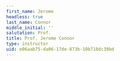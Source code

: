 ```yaml
---
first_name: Jerome
headless: true
last_name: Connor
middle_initial: ''
salutation: Prof.
title: Prof. Jerome Connor
type: instructor
uid: e06aab75-da06-17de-873b-10b710dc39bd
---
```

